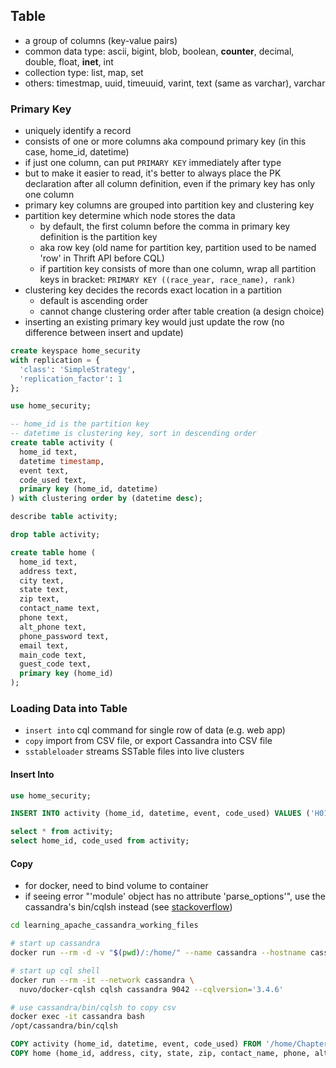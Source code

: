 ## Table

- a group of columns (key-value pairs)
- common data type: ascii, bigint, blob, boolean, **counter**, decimal, double, float, **inet**, int
- collection type: list, map, set
- others: timestmap, uuid, timeuuid, varint, text (same as varchar), varchar

### Primary Key

- uniquely identify a record
- consists of one or more columns aka compound primary key (in this case, home_id, datetime)
- if just one column, can put `PRIMARY KEY` immediately after type
- but to make it easier to read, it's better to always place the PK declaration after all column definition, even if the primary key has only one column
- primary key columns are grouped into partition key and clustering key
- partition key determine which node stores the data
  - by default, the first column before the comma in primary key definition is the partition key
  - aka row key (old name for partition key, partition used to be named 'row' in Thrift API before CQL)
  - if partition key consists of more than one column, wrap all partition keys in bracket: `PRIMARY KEY ((race_year, race_name), rank) `
- clustering key decides the records exact location in a partition
  - default is ascending order
  - cannot change clustering order after table creation (a design choice)
- inserting an existing primary key would just update the row (no difference between insert and update)

```sql
create keyspace home_security
with replication = {
  'class': 'SimpleStrategy',
  'replication_factor': 1
};

use home_security;

-- home_id is the partition key
-- datetime is clustering key, sort in descending order
create table activity (
  home_id text,
  datetime timestamp,
  event text,
  code_used text,
  primary key (home_id, datetime)
) with clustering order by (datetime desc);

describe table activity;

drop table activity;

create table home (
  home_id text,
  address text,
  city text,
  state text,
  zip text,
  contact_name text,
  phone text,
  alt_phone text,
  phone_password text,
  email text,
  main_code text,
  guest_code text,
  primary key (home_id)
);
```

### Loading Data into Table

- `insert into` cql command for single row of data (e.g. web app)
- `copy` import from CSV file, or export Cassandra into CSV file
- `sstableloader` streams SSTable files into live clusters

#### Insert Into

```sql
use home_security;

INSERT INTO activity (home_id, datetime, event, code_used) VALUES ('H01474777', '2014-05-21 07:32:16', 'alarm set', '5599');

select * from activity;
select home_id, code_used from activity;
```

#### Copy

- for docker, need to bind volume to container
- if seeing error "'module' object has no attribute 'parse_options'", use the cassandra's bin/cqlsh instead (see [stackoverflow](https://stackoverflow.com/questions/40289324/cqlsh-client-module-object-has-no-attribute-parse-options))

```bash
cd learning_apache_cassandra_working_files

# start up cassandra
docker run --rm -d -v "$(pwd)/:/home/" --name cassandra --hostname cassandra --network cassandra cassandra

# start up cql shell
docker run --rm -it --network cassandra \
  nuvo/docker-cqlsh cqlsh cassandra 9042 --cqlversion='3.4.6'

# use cassandra/bin/cqlsh to copy csv
docker exec -it cassandra bash
/opt/cassandra/bin/cqlsh
```

```sql
COPY activity (home_id, datetime, event, code_used) FROM '/home/Chapter 7/events.csv' WITH header = true AND delimiter = '|';
COPY home (home_id, address, city, state, zip, contact_name, phone, alt_phone, phone_password, email, main_code, guest_code) FROM '/home/Chapter 7/homes.csv' WITH header = true AND delimiter = '|';
```
